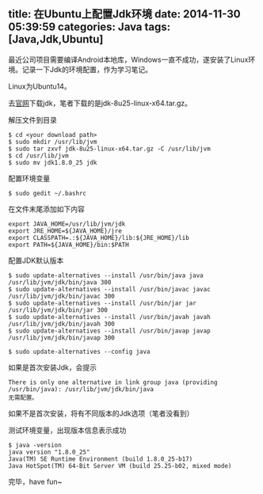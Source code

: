 title: 在Ubuntu上配置Jdk环境
date: 2014-11-30 05:39:59
categories: Java
tags: [Java,Jdk,Ubuntu]
---
最近公司项目需要编译Android本地库，Windows一直不成功，遂安装了Linux环境。记录一下Jdk的环境配置，作为学习笔记。

Linux为Ubuntu14。

去[官网](http://www.oracle.com/technetwork/java/javase/downloads/index.html)下载jdk，笔者下载的是jdk-8u25-linux-x64.tar.gz。

解压文件到目录

	$ cd <your download path>
	$ sudo mkdir /usr/lib/jvm
	$ sudo tar zxvf jdk-8u25-linux-x64.tar.gz -C /usr/lib/jvm
	$ cd /usr/lib/jvm
	$ sudo mv jdk1.8.0_25 jdk

配置环境变量

	$ sudo gedit ~/.bashrc

在文件末尾添加如下内容

	export JAVA_HOME=/usr/lib/jvm/jdk
	export JRE_HOME=${JAVA_HOME}/jre 
	export CLASSPATH=.:${JAVA_HOME}/lib:${JRE_HOME}/lib
	export PATH=${JAVA_HOME}/bin:$PATH

配置JDK默认版本

	$ sudo update-alternatives --install /usr/bin/java java /usr/lib/jvm/jdk/bin/java 300
	$ sudo update-alternatives --install /usr/bin/javac javac /usr/lib/jvm/jdk/bin/javac 300
	$ sudo update-alternatives --install /usr/bin/jar jar /usr/lib/jvm/jdk/bin/jar 300
	$ sudo update-alternatives --install /usr/bin/javah javah /usr/lib/jvm/jdk/bin/javah 300
	$ sudo update-alternatives --install /usr/bin/javap javap /usr/lib/jvm/jdk/bin/javap 300
	
	$ sudo update-alternatives --config java

如果是首次安装Jdk，会提示

	There is only one alternative in link group java (providing /usr/bin/java): /usr/lib/jvm/jdk/bin/java
	无需配置。

如果不是首次安装，将有不同版本的Jdk选项（笔者没看到）

测试环境变量，出现版本信息表示成功

	$ java -version
	java version "1.8.0_25"
	Java(TM) SE Runtime Environment (build 1.8.0_25-b17)
	Java HotSpot(TM) 64-Bit Server VM (build 25.25-b02, mixed mode)

完毕，have fun~